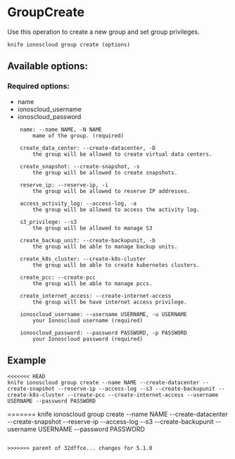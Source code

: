 # GroupCreate

Use this operation to create a new group and set group privileges.

```text
knife ionoscloud group create (options)
```

## Available options:

### Required options:

* name
* ionoscloud\_username
* ionoscloud\_password

```text
    name: --name NAME, -N NAME
        mame of the group. (required)

    create_data_center: --create-datacenter, -D
        the group will be allowed to create virtual data centers.

    create_snapshot: --create-snapshot, -s
        the group will be allowed to create snapshots.

    reserve_ip: --reserve-ip, -i
        the group will be allowed to reserve IP addresses.

    access_activity_log: --access-log, -a
        the group will be allowed to access the activity log.

    s3_privilege: --s3
        the group will be allowed to manage S3

    create_backup_unit: --create-backupunit, -b
        the group will be able to manage backup units.

    create_k8s_cluster: --create-k8s-cluster
        the group will be able to create kubernetes clusters.

    create_pcc: --create-pcc
        the group will be able to manage pccs.

    create_internet_access: --create-internet-access
        the group will be have internet access privilege.

    ionoscloud_username: --username USERNAME, -u USERNAME
        your Ionoscloud username (required)

    ionoscloud_password: --password PASSWORD, -p PASSWORD
        your Ionoscloud password (required)
```
## Example

```text
<<<<<<< HEAD
knife ionoscloud group create --name NAME --create-datacenter --create-snapshot --reserve-ip --access-log --s3 --create-backupunit --create-k8s-cluster --create-pcc --create-internet-access --username USERNAME --password PASSWORD
```
=======
knife ionoscloud group create --name NAME --create-datacenter --create-snapshot --reserve-ip --access-log --s3 --create-backupunit --username USERNAME --password PASSWORD
```

>>>>>>> parent of 32dffce... changes for 5.1.0
